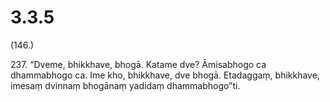 # 3.3.5

(146.)

237\. “Dveme, bhikkhave, bhogā. Katame dve? Āmisabhogo ca dhammabhogo ca. Ime kho, bhikkhave, dve bhogā. Etadaggaṃ, bhikkhave, imesaṃ dvinnaṃ bhogānaṃ yadidaṃ dhammabhogo”ti.
